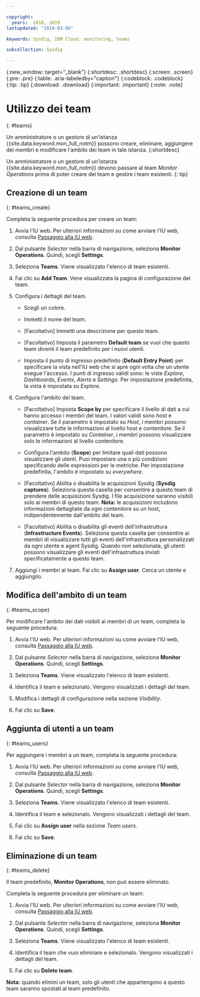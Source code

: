 ```yaml
---

copyright:
  years:  2018, 2019
lastupdated: "2019-03-06"

keywords: Sysdig, IBM Cloud, monitoring, teams

subcollection: Sysdig

---
```


{:new_window: target="_blank"}
{:shortdesc: .shortdesc}
{:screen: .screen}
{:pre: .pre}
{:table: .aria-labeledby="caption"}
{:codeblock: .codeblock}
{:tip: .tip}
{:download: .download}
{:important: .important}
{:note: .note}

# Utilizzo dei team
{: #teams}

Un amministratore o un gestore di un'istanza {{site.data.keyword.mon_full_notm}} possono creare, eliminare, aggiungere dei membri e modificare l'ambito dei team in tale istanza. 
{:shortdesc} 

Un amministratore o un gestore di un'istanza {{site.data.keyword.mon_full_notm}} devono passare al team *Monitor Operations* prima di poter creare dei team e gestire i team esistenti.
{: tip}

## Creazione di un team
{: #teams_create}

Completa la seguente procedura per creare un team:

1. Avvia l'IU web. Per ulteriori informazioni su come avviare l'IU web, consulta [Passaggio alla IU web](/docs/services/Monitoring-with-Sysdig?topic=Sysdig-launch#launch). 
    
2. Dal pulsante *Selector* nella barra di navigazione, seleziona **Monitor Operations**. Quindi, scegli **Settings**.

3. Seleziona **Teams**. Viene visualizzato l'elenco di team esistenti.

4. Fai clic su **Add Team**. Vene visualizzata la pagina di configurazione del team.

5. Configura i dettagli del team. 

    * Scegli un colore.

    * Immetti il nome del team.

    * [Facoltativo] Immetti una descrizione per questo team.

    * [Facoltativo] Imposta il parametro **Default team** se vuoi che questo team diventi il team predefinito per i nuovi utenti.

    * Imposta il punto di ingresso predefinito (**Default Entry Point**) per specificare la vista nell'IU web che si apre ogni volta che un utente esegue l'accesso. I punti di ingresso validi sono: le viste *Explore*, *Dashboards*, *Events*, *Alerts* e *Settings*. Per impostazione predefinita, la vista è impostata su *Explore*.

6. Configura l'ambito del team. 

    * [Facoltativo] Imposta **Scope by** per specificare il livello di dati a cui hanno accesso i membri del team. I valori validi sono *host* e *container*. Se il parametro è impostato su *Host*, i membri possono visualizzare tutte le informazioni al livello host e contenitore. Se il parametro è impostato su *Container*, i membri possono visualizzare solo le informazioni al livello contenitore.

    * Configura l'ambito (**Scope**) per limitare quali dati possono visualizzare gli utenti. Puoi impostare una o più condizioni specificando delle espressioni per le metriche. Per impostazione predefinita, l'ambito è impostato su *everywhere*.
	
    * [Facoltativo] Abilita o disabilita le acquisizioni Sysdig (**Sysdig captures**). Seleziona questa casella per consentire a questo team di prendere delle acquisizioni Sysdig. I file acquisizione saranno visibili solo ai membri di questo team. **Nota:** le acquisizioni includono informazioni dettagliate da ogni contenitore su un host, indipendentemente dall'ambito del team.

    * [Facoltativo] Abilita o disabilita gli eventi dell'infrastruttura (**Infrastructure Events**). Seleziona questa casella per consentire ai membri di visualizzare tutti gli eventi dell'infrastruttura personalizzati da ogni utente e agent Sysdig. Quando non selezionata, gli utenti possono visualizzare gli eventi dell'infrastruttura inviati specificatamente a questo team. 

6. Aggiungi i membri al team. Fai clic su **Assign user**. Cerca un utente e aggiungilo.



## Modifica dell'ambito di un team
{: #teams_scope}

Per modificare l'ambito dei dati visibili ai membri di un team, completa la seguente procedura: 

1. Avvia l'IU web. Per ulteriori informazioni su come avviare l'IU web, consulta [Passaggio alla IU web](/docs/services/Monitoring-with-Sysdig?topic=Sysdig-launch#launch). 
    
2. Dal pulsante *Selector* nella barra di navigazione, seleziona **Monitor Operations**. Quindi, scegli **Settings**.

3. Seleziona **Teams**. Viene visualizzato l'elenco di team esistenti.

4. Identifica il team e selezionalo. Vengono visualizzati i dettagli del team.

5. Modifica i dettagli di configurazione nella sezione *Visibility*.

6. Fai clic su **Save**. 


## Aggiunta di utenti a un team
{: #teams_users}

Per aggiungere i membri a un team, completa la seguente procedura: 

1. Avvia l'IU web. Per ulteriori informazioni su come avviare l'IU web, consulta [Passaggio alla IU web](/docs/services/Monitoring-with-Sysdig?topic=Sysdig-launch#launch). 
    
2. Dal pulsante *Selector* nella barra di navigazione, seleziona **Monitor Operations**. Quindi, scegli **Settings**.

3. Seleziona **Teams**. Viene visualizzato l'elenco di team esistenti.

4. Identifica il team e selezionalo. Vengono visualizzati i dettagli del team.

5. Fai clic su **Assign user** nella sezione *Team users*.

6. Fai clic su **Save**. 


## Eliminazione di un team
{: #teams_delete}

Il team predefinito, **Monitor Operations**, non può essere eliminato. 

Completa la seguente procedura per eliminare un team:

1. Avvia l'IU web. Per ulteriori informazioni su come avviare l'IU web, consulta [Passaggio alla IU web](/docs/services/Monitoring-with-Sysdig?topic=Sysdig-launch#launch). 
    
2. Dal pulsante *Selector* nella barra di navigazione, seleziona **Monitor Operations**. Quindi, scegli **Settings**.

3. Seleziona **Teams**. Viene visualizzato l'elenco di team esistenti.

4. Identifica il team che vuoi eliminare e selezionalo. Vengono visualizzati i dettagli del team.

5. Fai clic su **Delete team**.

**Nota:** quando elimini un team, solo gli utenti che appartengono a questo team saranno spostati al team predefinito.



